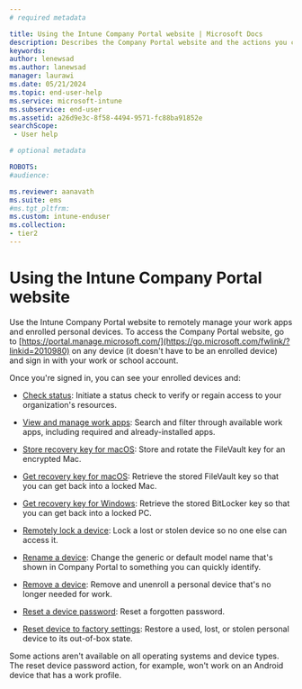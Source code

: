 ```yaml
---
# required metadata

title: Using the Intune Company Portal website | Microsoft Docs
description: Describes the Company Portal website and the actions you can take on your enrolled personal devices. 
keywords:
author: lenewsad
ms.author: lanewsad
manager: laurawi
ms.date: 05/21/2024
ms.topic: end-user-help
ms.service: microsoft-intune
ms.subservice: end-user
ms.assetid: a26d9e3c-8f58-4494-9571-fc88ba91852e
searchScope:
 - User help

# optional metadata

ROBOTS:   
#audience:

ms.reviewer: aanavath
ms.suite: ems
#ms.tgt_pltfrm:
ms.custom: intune-enduser
ms.collection:
- tier2
---
```


# Using the Intune Company Portal website
Use the Intune Company Portal website to remotely manage your work apps and enrolled personal devices. To access the Company Portal website, go to [https://portal.manage.microsoft.com/](https://go.microsoft.com/fwlink/?linkid=2010980) on any device (it doesn't have to be an enrolled device) and sign in with your work or school account.  

Once you're signed in, you can see your enrolled devices and:  

* [Check status](check-status-company-portal-website.md): Initiate a status check to verify or regain access to your organization's resources.  

* [View and manage work apps](manage-apps-cpweb.md): Search and filter through available work apps, including required and already-installed apps.   

* [Store recovery key for macOS](store-recovery-key.md): Store and rotate the FileVault key for an encrypted Mac.   

* [Get recovery key for macOS](get-recovery-key-cpweb.md): Retrieve the stored FileVault key so that you can get back into a locked Mac.     

* [Get recovery key for Windows](get-recovery-key-windows.md): Retrieve the stored BitLocker key so that you can get back into a locked PC. 

* [Remotely lock a device](remote-lock-your-device-cpwebsite.md): Lock a lost or stolen device so no one else can access it.  

* [Rename a device](rename-your-device-cpwebsite.md): Change the generic or default model name that's shown in Company Portal to something you can quickly identify.  

* [Remove a device](remove-your-device-cpwebsite.md): Remove and unenroll a personal device that's no longer needed for work.  

* [Reset a device password](reset-your-passcode-cpwebsite.md): Reset a forgotten password.  

* [Reset device to factory settings](reset-device-company-portal-website.md): Restore a used, lost, or stolen personal device to its out-of-box state.  

Some actions aren't available on all operating systems and device types. The reset device password action, for example, won't work on an Android device that has a work profile. 
